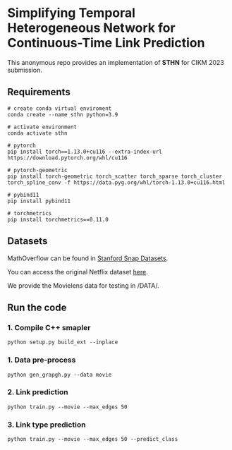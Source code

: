 # Simplifying Temporal Heterogeneous Network for Continuous-Time Link Prediction

This anonymous repo provides an implementation of **STHN** for CIKM 2023 submission.

## Requirements

```
# create conda virtual enviroment
conda create --name sthn python=3.9

# activate environment
conda activate sthn

# pytorch 
pip install torch==1.13.0+cu116 --extra-index-url https://download.pytorch.org/whl/cu116

# pytorch-geometric
pip install torch-geometric torch_scatter torch_sparse torch_cluster torch_spline_conv -f https://data.pyg.org/whl/torch-1.13.0+cu116.html

# pybind11
pip install pybind11

# torchmetrics
pip install torchmetrics==0.11.0
```

## Datasets
MathOverflow can be found in [Stanford Snap Datasets](https://snap.stanford.edu/data/sx-mathoverflow.html).

You can access the original Netflix dataset [here](https://www.kaggle.com/datasets/netflix-inc/netflix-prize-data).

We provide the Movielens data for testing in /DATA/.

## Run the code

### 1. Compile C++ smapler

```shell
python setup.py build_ext --inplace
```
### 1. Data pre-process

```shell
python gen_grapgh.py --data movie
```
### 2. Link prediction

```shell
python train.py --movie --max_edges 50
```
### 3. Link type prediction

```shell
python train.py --movie --max_edges 50 --predict_class
```
